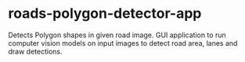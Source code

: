 # roads-polygon-detector-app
Detects Polygon shapes in given road image. 
GUI application to run computer vision models on input images to detect road area, lanes and draw detections.
